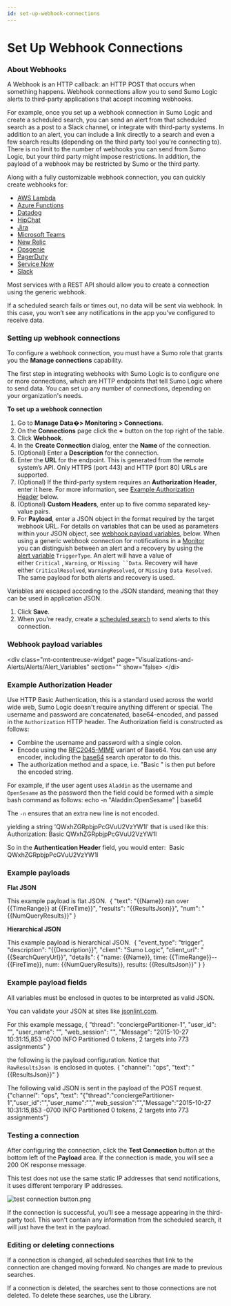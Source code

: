 ```yaml
---
id: set-up-webhook-connections
---
```


# Set Up Webhook Connections

### About Webhooks

A Webhook is an HTTP callback: an HTTP POST that occurs when something
happens. Webhook connections allow you to send Sumo Logic alerts to
third-party applications that accept incoming webhooks.

For example, once you set up a webhook connection in Sumo Logic and
create a scheduled search, you can send an alert from that scheduled
search as a post to a Slack channel, or integrate with third-party
systems. In addition to an alert, you can include a link directly to a
search and even a few search results (depending on the third party tool
you're connecting to). There is no limit to the number of webhooks you
can send from Sumo Logic, but your third party might impose
restrictions. In addition, the payload of a webhook may be restricted by
Sumo or the third party.

Along with a fully customizable webhook connection, you can quickly
create webhooks for:

* [AWS Lambda](Webhook_Connection_for_AWS_Lambda.md "Webhook Connection for AWS Lambda")
* [Azure Functions](Webhook_Connection_for_Microsoft_Azure_Functions.md "Webhook Connection for Microsoft Azure Functions")
* [Datadog](Webhook_Connection_for_Datadog.md "Webhook Connection for Datadog")
* [HipChat](Webhook_Connection_for_HipChat.md "Webhook Connection for HipChat")
* [Jira](Webhook_Connections_for_Jira.md "Webhook Connections for Jira")
* [Microsoft Teams](Webhook_Connection_for_Microsoft_Teams.md "Webhook Connection for Microsoft Teams")
* [New Relic](Webhook_Connection_for_New_Relic.md "Webhook Connection for New Relic")
* [Opsgenie](Webhook_Connection_for_Opsgenie.md "Webhook Connection for Opsgenie")
* [PagerDuty](Webhook_Connection_for_PagerDuty.md "Webhook Connection for PagerDuty")
* [Service Now](../ServiceNow/Set-Up-ServiceNow-Connections.md "Set Up ServiceNow Connections")
* [Slack](Webhook_Connection_for_Slack.md "Webhook Connection for Slack")

Most services with a REST API should allow you to create a connection
using the generic webhook.

If a scheduled search fails or times out, no data will be sent via
webhook. In this case, you won’t see any notifications in the app you’ve
configured to receive data.

### Setting up webhook connections

To configure a webhook connection, you must have a Sumo role that grants
you the ****Manage connections**** capability.

The first step in integrating webhooks with Sumo Logic is to configure
one or more connections, which are HTTP endpoints that tell Sumo Logic
where to send data. You can set up any number of connections, depending
on your organization's needs.

**To set up a webhook connection**

1.  Go to **Manage Data�\> Monitoring \> Connections**.
2.  On the **Connections** page click the ********+******** button on the top right of the table.
3.  Click **Webhook**.
4.  In the **Create Connection** dialog, enter the **Name** of the connection.
5.  (Optional) Enter a **Description** for the connection.
6.  Enter the **URL** for the endpoint. This is generated from the remote system’s API. Only HTTPS (port 443) and HTTP (port 80) URLs are supported. 
7.  (Optional) If the third-party system requires an **Authorization Header**, enter it here. For more information, see [Example Authorization Header](./Set_Up_Webhook_Connections.md "About Webhook Connections") below.
8.  (Optional) **Custom Headers**, enter up to five comma separated key-value pairs.
9.  For **Payload**, enter a JSON object in the format required by the target webhook URL. For details on variables that can be used as parameters within your JSON object, see [webhook payload variables](./Set_Up_Webhook_Connections.md "Set Up Webhook Connections"), below.      When using a generic webhook connection for notifications in a [Monitor](../../../Visualizations-and-Alerts/Alerts/Monitors.md "Monitors") you can distinguish between an alert and a recovery by using the [alert variable](../../../Visualizations-and-Alerts/Alerts/Alert_Variables.md "Alert Variables") `TriggerType`. An alert will have a value of either `Critical` , `Warning`, or `Missing ``Data`. Recovery will have either `CriticalResolved`, `WarningResolved`, or `Missing Data Resolved`. The same payload for both alerts and recovery is used.

Variables are escaped according to the JSON standard, meaning that they
can be used in application JSON. 

1.  Click **Save**.
2.  When you're ready, create a [scheduled search](Schedule-Searches-for-Webhook-Connections.md "Schedule Searches for Webhook Connections") to send alerts to this connection.

### Webhook payload variables
\<div class="mt-contentreuse-widget"
page="Visualizations-and-Alerts/Alerts/Alert_Variables" section=""
show="false\>
\</di\>

### Example Authorization Header

Use HTTP Basic Authentication, this is a standard used across the world
wide web, Sumo Logic doesn't require anything different or special. The
username and password are concatenated, base64-encoded, and passed in
the `Authorization` HTTP header. The Authorization field is constructed
as follows:

* Combine the username and password with a single colon.
* Encode using the [RFC2045-MIME](https://www.ietf.org/rfc/rfc2045.txt "https://www.ietf.org/rfc/rfc2045.txt") variant of Base64. You can use any encoder, including the [base64](../../../05Search/Search-Query-Language/Search-Operators/base64Encode.md "base64Encode") search operator to do this.
* The authorization method and a space, i.e. "Basic " is then put before the encoded string.

For example, if the user agent uses `Aladdin` as the username and
`OpenSesame` as the password then the field could be formed with a
simple bash command as follows:
 echo -n "Aladdin:OpenSesame" | base64

The `-n` ensures that an extra new line is not encoded.

yielding a string 'QWxhZGRpbjpPcGVuU2VzYW1l' that is used like this:
 Authorization: Basic QWxhZGRpbjpPcGVuU2VzYW1l

So in the **Authentication Header** field, you would enter: 
 Basic QWxhZGRpbjpPcGVuU2VzYW1l

### Example payloads 

**Flat JSON**

This example payload is flat JSON. 
 {      "text": "{{Name}} ran over {{TimeRange}} at {{FireTime}}",      "results": "{{ResultsJson}}",      "num": "{{NumQueryResults}}" }

**Hierarchical JSON**

This example payload is hierarchical JSON. 
 { "event_type": "trigger",     "description": "{{Description}}",     "client": "Sumo Logic",     "client_url": "{{SearchQueryUrl}}",     "details": {         "name: {{Name}}, time: {{TimeRange}}--{{FireTime}}, num: {{NumQueryResults}}, results: {{ResultsJson}}"     } }

### Example payload fields

All variables must be enclosed in quotes to be interpreted as valid
JSON. 

You can validate your JSON at sites like
[jsonlint.com](http://jsonlint.com "http://jsonlint.com").

For this example message,
 {    "thread": "conciergePartitioner-1",    "user_id": "",    "user_name": "",    "web_session": "",    "Message": "2015-10-27 10:31:15,853 -0700 INFO Partitioned 0 tokens, 2 targets into 773 assignments" }

the following is the payload configuration. Notice that
`RawResultsJson `is enclosed in quotes.
 {    "channel": "ops",    "text": "{{ResultsJson}}" }

The following valid JSON is sent in the payload of the POST request.
 {"channel": "ops", "text": "{\"thread\":\"conciergePartitioner-1\",\"user\_id\":\"\",\"user\_name\":\"\",\"web\_session\":\"\",\"Message\":\"2015-10-27 10:31:15,853 -0700 INFO Partitioned 0 tokens, 2 targets into 773 assignments\"}

### Testing a connection

After configuring the connection, click the **Test Connection** button
at the bottom left of the **Payload** area. If the connection is made,
you will see a 200 OK response message.

This test does not use the same static IP addresses that send
notifications, it uses different temporary IP addresses.

![test connection
button.png](../../static/img/Connections-and-Integrations/Webhook-Connections/Set_Up_Webhook_Connections/test%20connection%20button.png)

If the connection is successful, you'll see a message appearing in the
third-party tool. This won't contain any information from the scheduled
search, it will just have the text in the payload.

### Editing or deleting connections

If a connection is changed, all scheduled searches that link to the
connection are changed moving forward. No changes are made to previous
searches.

If a connection is deleted, the searches sent to those connections are
not deleted. To delete these searches, use the Library.
